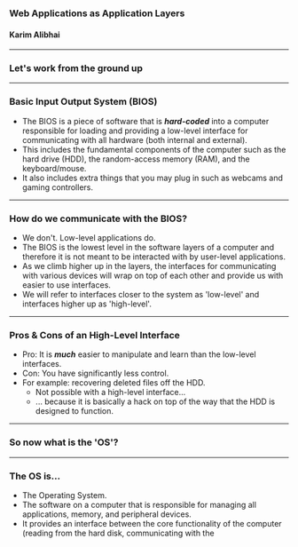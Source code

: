 ### Web Applications as Application Layers
#### Karim Alibhai

---

### Let's work from the ground up

----

### Basic Input Output System (BIOS)

 - The BIOS is a piece of software that is ***hard-coded*** into a computer responsible for loading and providing a low-level interface for communicating with all hardware (both internal and external).
 - This includes the fundamental components of the computer such as the hard drive (HDD), the random-access memory (RAM), and the keyboard/mouse.
 - It also includes extra things that you may plug in such as webcams and gaming controllers.

----

### How do we communicate with the BIOS?

 - We don't. Low-level applications do.
 - The BIOS is the lowest level in the software layers of a computer and therefore it is not meant to be interacted with by user-level applications.
 - As we climb higher up in the layers, the interfaces for communicating with various devices will wrap on top of each other and provide us with easier to use interfaces.
 - We will refer to interfaces closer to the system as 'low-level' and interfaces higher up as 'high-level'.

----

### Pros & Cons of an High-Level Interface

 - Pro: It is ***much*** easier to manipulate and learn than the low-level interfaces.
 - Con: You have significantly less control.
 - For example: recovering deleted files off the HDD.
    - Not possible with a high-level interface...
    - ... because it is basically a hack on top of the way that the HDD is designed to function.

---

### So now what is the 'OS'?

----

### The OS is...

 - The Operating System.
 - The software on a computer that is responsible for managing all applications, memory, and peripheral devices.
 - It provides an interface between the core functionality of the computer (reading from the hard disk, communicating with the 